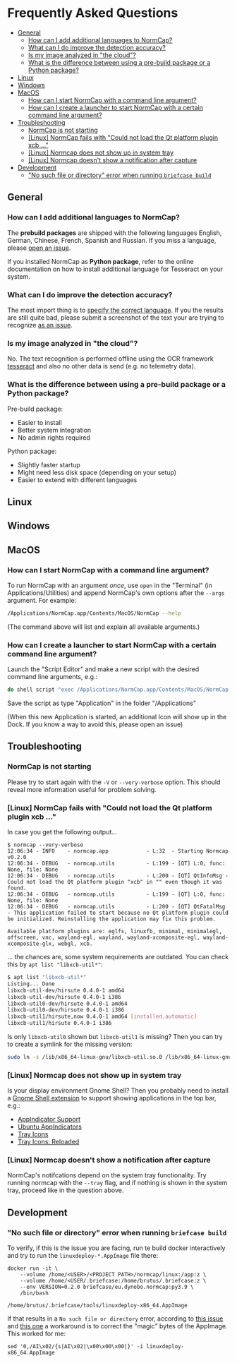 # Frequently Asked Questions  <!-- omit in toc -->

- [General](#general)
  - [How can I add additional languages to NormCap?](#how-can-i-add-additional-languages-to-normcap)
  - [What can I do improve the detection accuracy?](#what-can-i-do-improve-the-detection-accuracy)
  - [Is my image analyzed in "the cloud"?](#is-my-image-analyzed-in-the-cloud)
  - [What is the difference between using a pre-build package or a Python package?](#what-is-the-difference-between-using-a-pre-build-package-or-a-python-package)
- [Linux](#linux)
- [Windows](#windows)
- [MacOS](#macos)
  - [How can I start NormCap with a command line argument?](#how-can-i-start-normcap-with-a-command-line-argument)
  - [How can I create a launcher to start NormCap with a certain command line argument?](#how-can-i-create-a-launcher-to-start-normcap-with-a-certain-command-line-argument)
- [Troubleshooting](#troubleshooting)
  - [NormCap is not starting](#normcap-is-not-starting)
  - [\[Linux\] NormCap fails with "Could not load the Qt platform plugin xcb ..."](#linux-normcap-fails-with-could-not-load-the-qt-platform-plugin-xcb-)
  - [\[Linux\] Normcap does not show up in system tray](#linux-normcap-does-not-show-up-in-system-tray)
  - [\[Linux\] Normcap doesn't show a notification after capture](#linux-normcap-doesnt-show-a-notification-after-capture)
- [Development](#development)
  - ["No such file or directory" error when running `briefcase build`](#no-such-file-or-directory-error-when-running-briefcase-build)

## General

### How can I add additional languages to NormCap?

The **prebuild packages** are shipped with the following languages English, German,
Chinese, French, Spanish and Russian. If you miss a language, please
[open an issue](https://github.com/dynobo/normcap/issues).

If you installed NormCap as **Python package**, refer to the online documentation on how
to install additional language for Tesseract on your system.

### What can I do improve the detection accuracy?

The most import thing is to
[specify the correct language](#how-can-i-specify-the-languages-to-be-detected). If you
the results are still quite bad, please submit a screenshot of the text your are trying
to recognize [as an issue](https://github.com/dynobo/normcap/issues).

### Is my image analyzed in "the cloud"?

No. The text recognition is performed offline using the OCR framework
[tesseract](https://github.com/tesseract-ocr/tesseract) and also no other data is send
(e.g. no telemetry data).

### What is the difference between using a pre-build package or a Python package?

Pre-build package:

- Easier to install
- Better system integration
- No admin rights required

Python package:

- Slightly faster startup
- Might need less disk space (depending on your setup)
- Easier to extend with different languages

## Linux

## Windows

## MacOS

### How can I start NormCap with a command line argument?

To run NormCap with an argument _once_, use `open` in the "Terminal" (in
Applications/Utilities) and append NormCap's own options after the `--args` argument.
For example:

```sh
/Applications/NormCap.app/Contents/MacOS/NormCap --help
```

(The command above will list and explain all available arguments.)

### How can I create a launcher to start NormCap with a certain command line argument?

Launch the "Script Editor" and make a new script with the desired command line
arguments, e.g.:

```sh
do shell script "exec /Applications/NormCap.app/Contents/MacOS/NormCap --tray"
```

Save the script as type "Application" in the folder "/Applications"

(When this new Application is started, an additional Icon will show up in the Dock. If
you know a way to avoid this, please open an issue)

## Troubleshooting

### NormCap is not starting

Please try to start again with the `-V` or `--very-verbose` option. This should reveal
more information useful for problem solving.

### \[Linux\] NormCap fails with "Could not load the Qt platform plugin xcb ..."

In case you get the following output...

```
$ normcap --very-verbose
12:06:34 - INFO    - normcap.app            - L:32  - Starting Normcap v0.2.0
12:06:34 - DEBUG   - normcap.utils          - L:199 - [QT] L:0, func: None, file: None
12:06:34 - DEBUG   - normcap.utils          - L:200 - [QT] QtInfoMsg - Could not load the Qt platform plugin "xcb" in "" even though it was found.
12:06:34 - DEBUG   - normcap.utils          - L:199 - [QT] L:0, func: None, file: None
12:06:34 - DEBUG   - normcap.utils          - L:200 - [QT] QtFatalMsg - This application failed to start because no Qt platform plugin could be initialized. Reinstalling the application may fix this problem.

Available platform plugins are: eglfs, linuxfb, minimal, minimalegl, offscreen, vnc, wayland-egl, wayland, wayland-xcomposite-egl, wayland-xcomposite-glx, webgl, xcb.
```

... the chances are, some system requirements are outdated. You can check this by
`apt list "libxcb-util*"`:

```sh
$ apt list "libxcb-util*"
Listing... Done
libxcb-util-dev/hirsute 0.4.0-1 amd64
libxcb-util-dev/hirsute 0.4.0-1 i386
libxcb-util0-dev/hirsute 0.4.0-1 amd64
libxcb-util0-dev/hirsute 0.4.0-1 i386
libxcb-util1/hirsute,now 0.4.0-1 amd64 [installed,automatic]
libxcb-util1/hirsute 0.4.0-1 i386
```

Is only `libxcb-util0` shown but `libxcb-util1` is missing? Then you can try to create a
symlink for the missing version:

```sh
sudo ln -s /lib/x86_64-linux-gnu/libxcb-util.so.0 /lib/x86_64-linux-gnu/libxcb-util.so.1
```

### \[Linux\] Normcap does not show up in system tray

Is your display environment Gnome Shell? Then you probably need to install a
[Gnome Shell extension](https://extensions.gnome.org/) to support showing applications
in the top bar, e.g.:

- [AppIndicator Support](https://extensions.gnome.org/extension/615/appindicator-support/)
- [Ubuntu AppIndicators](https://extensions.gnome.org/extension/1301/ubuntu-appindicators/)
- [Tray Icons](https://extensions.gnome.org/extension/1503/tray-icons/)
- [Tray Icons: Reloaded](https://extensions.gnome.org/extension/2890/tray-icons-reloaded/)

### \[Linux\] Normcap doesn't show a notification after capture

NormCap's notifcations depend on the system tray functionality. Try running normcap with
the `--tray` flag, and if nothing is shown in the system tray, proceed like in the
question above.

## Development

### "No such file or directory" error when running `briefcase build`

To verify, if this is the issue you are facing, run te build docker interactively and
try to run the `linuxdeploy-*.AppImage` file there:

```
docker run -it \
    --volume /home/<USER>/<PROJECT PATH>/normcap/linux:/app:z \
    --volume /home/<USER/.briefcase:/home/brutus/.briefcase:z \
    --env VERSION=0.2.0 briefcase/eu.dynobo.normcap:py3.9 \
    /bin/bash

/home/brutus/.briefcase/tools/linuxdeploy-x86_64.AppImage
```

If that results in a `No such file or directory` error, according to
[this issue](https://github.com/AppImage/AppImageKit/issues/1027#issuecomment-641601097)
and [this one](https://github.com/AppImage/AppImageKit/issues/828) a workaround is to
correct the "magic" bytes of the AppImage. This worked for me:

```
sed '0,/AI\x02/{s|AI\x02|\x00\x00\x00|}' -i linuxdeploy-x86_64.AppImage
```
